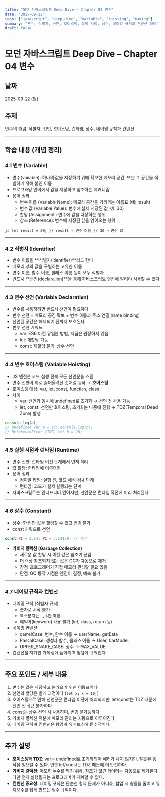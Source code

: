 ```yaml
---
title: "모던 자바스크립트 Deep Dive – Chapter 04 변수"
date: "2025-09-22"
tags: ["javascript", "deep-dive", "variable", "hoisting", "naming"]
summary: "변수, 식별자, 선언, 호이스팅, 실행 시점, 상수, 네이밍 규칙과 컨벤션 정리"
draft: false
---
```

# 모던 자바스크립트 Deep Dive – Chapter 04 변수

## 날짜
2025-09-22 (월)

## 주제
변수의 개념, 식별자, 선언, 호이스팅, 런타임, 상수, 네이밍 규칙과 컨벤션

---

## 학습 내용 (개념 정리)

### 4.1 변수 (Variable)
- 변수(variable): 하나의 값을 저장하기 위해 확보한 메모리 공간, 또는 그 공간을 식별하기 위해 붙인 이름  
- 프로그래밍 언어에서 값을 저장하고 참조하는 메커니즘  
- 용어 정리  
  - 변수 이름 (Variable Name): 메모리 공간을 가리키는 이름표 (예: result)  
  - 변수 값 (Variable Value): 변수에 실제 저장된 값 (예: 30)  
  - 할당 (Assignment): 변수에 값을 저장하는 행위  
  - 참조 (Reference): 변수에 저장된 값을 읽어오는 행위  

```js let result = 30; // result → 변수 이름 // 30 → 변수 값 ```

---

### 4.2 식별자 (Identifier)
- 변수 이름을 **식별자(identifier)**라고 한다  
- 메모리 상의 값을 구별하는 고유한 이름  
- 변수 이름, 함수 이름, 클래스 이름 등이 모두 식별자  
- 반드시 **선언(declaration)**을 통해 자바스크립트 엔진에 알려야 사용할 수 있다  

---

### 4.3 변수 선언 (Variable Declaration)
- 변수를 사용하려면 반드시 선언이 필요하다  
- 변수 선언 = 메모리 공간 확보 + 변수 이름과 주소 연결(name binding)  
- 선언된 공간은 해제되기 전까지 보호된다  
- 변수 선언 키워드  
  - var: ES6 이전 유일한 방법, 지금은 권장하지 않음  
  - let: 재할당 가능  
  - const: 재할당 불가, 상수 선언  

---

### 4.4 변수 호이스팅 (Variable Hoisting)
- JS 엔진은 코드 실행 전에 모든 선언문을 스캔  
- 변수 선언이 위로 끌어올려진 것처럼 동작 → **호이스팅**  
- 호이스팅 대상: var, let, const, function, class  
- 차이  
  - var: 선언과 동시에 undefined로 초기화 → 선언 전 사용 가능  
  - let, const: 선언만 호이스팅, 초기화는 나중에 진행 → TDZ(Temporal Dead Zone) 발생  

```js 
console.log(a); 
// undefined var a = 10; console.log(b); 
// ReferenceError (TDZ) let b = 20;  
```

---

### 4.5 실행 시점과 런타임 (Runtime)
- 변수 선언: 런타임 이전 단계에서 먼저 처리  
- 값 할당: 런타임에 이루어짐  
- 용어 정리  
  - 컴파일 타임: 실행 전, 코드 해석·검사 단계  
  - 런타임: 코드가 실제 실행되는 단계  
- 자바스크립트는 인터프리터 언어지만, 선언문은 런타임 직전에 미리 처리된다  

---

### 4.6 상수 (Constant)
- 상수: 한 번만 값을 할당할 수 있고 변경 불가  
- const 키워드로 선언  

```js 
const PI = 3.14; PI = 3.14159; // 에러 
```

- **가비지 컬렉션 (Garbage Collection)**  
  - 새로운 값 할당 시 이전 값은 참조가 끊김  
  - 더 이상 참조되지 않는 값은 GC가 자동으로 제거  
  - 장점: 프로그래머가 직접 메모리 관리할 필요 없음  
  - 단점: GC 동작 시점은 엔진이 결정, 예측 불가  

---

### 4.7 네이밍 규칙과 컨벤션
- 네이밍 규칙 (식별자 규칙)  
  - 숫자로 시작 불가  
  - 특수문자는 `_`, `$`만 허용  
  - 예약어(keyword) 사용 불가 (let, class, return 등)  
- 네이밍 컨벤션  
  - camelCase: 변수, 함수 이름 → userName, getData  
  - PascalCase: 생성자 함수, 클래스 이름 → User, CarModel  
  - UPPER_SNAKE_CASE: 상수 → MAX_VALUE  
- 컨벤션을 지키면 가독성이 높아지고 협업이 쉬워진다  

---

## 주요 포인트 / 세부 내용
1. 변수는 값을 저장하고 불러오기 위한 이름표이다  
2. 선언과 할당은 별개 과정이다 (`let x; x = 10;`)  
3. 호이스팅으로 인해 선언문은 런타임 이전에 처리되지만, let/const는 TDZ 때문에 선언 전 접근 불가하다  
4. const는 상수 선언 시 사용하며, 변경 불가능하다  
5. 가비지 컬렉션 덕분에 메모리 관리는 자동으로 이루어진다  
6. 네이밍 규칙과 컨벤션은 협업과 유지보수에 필수적이다  

---

## 추가 설명
- **호이스팅과 TDZ**: var는 undefined로 초기화되어 에러가 나지 않지만, 잘못된 동작을 일으킬 수 있다. 반면 let/const는 TDZ 때문에 더 안전하다.  
- **가비지 컬렉션**: 메모리 누수를 막기 위해, 참조가 끊긴 데이터는 자동으로 제거된다. 다만 언제 실행될지는 프로그래머가 제어할 수 없다.  
- **컨벤션 중요성**: 네이밍 규칙은 단순한 형식 문제가 아니라, 협업 시 충돌을 줄이고 유지보수를 쉽게 만드는 필수 규칙이다.  
